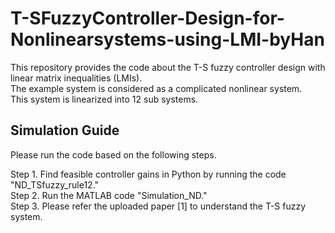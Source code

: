 # T-SFuzzyController-Design-for-Nonlinearsystems-using-LMI-byHan

This repository provides the code about the T-S fuzzy controller design with linear matrix inequalities (LMIs).<br>
The example system is considered as a complicated nonlinear system.<br>
This system is linearized into 12 sub systems.

## Simulation Guide
Please run the code based on the following steps.

Step 1. Find feasible controller gains in Python by running the code "ND_TSfuzzy_rule12." <br>
Step 2. Run the MATLAB code "Simulation_ND."<br>
Step 3. Please refer the uploaded paper [1] to understand the T-S fuzzy system.
